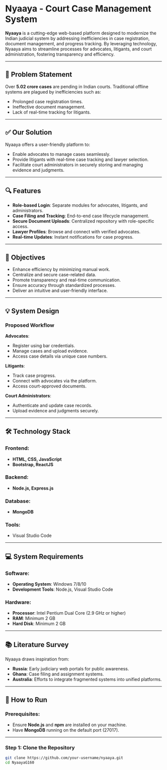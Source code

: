 # Nyaaya - Court Case Management System

**Nyaaya** is a cutting-edge web-based platform designed to modernize the Indian judicial system by addressing inefficiencies in case registration, document management, and progress tracking. By leveraging technology, Nyaaya aims to streamline processes for advocates, litigants, and court administration, fostering transparency and efficiency.

---

## 📜 Problem Statement

Over **5.02 crore cases** are pending in Indian courts. Traditional offline systems are plagued by inefficiencies such as:

- Prolonged case registration times.
- Ineffective document management.
- Lack of real-time tracking for litigants.

---

## ✅ Our Solution

Nyaaya offers a user-friendly platform to:

- Enable advocates to manage cases seamlessly.
- Provide litigants with real-time case tracking and lawyer selection.
- Facilitate court administrators in securely storing and managing evidence and judgments.

---

## 🔍 Features

- **Role-based Login**: Separate modules for advocates, litigants, and administrators.
- **Case Filing and Tracking**: End-to-end case lifecycle management.
- **Secure Document Uploads**: Centralized repository with role-specific access.
- **Lawyer Profiles**: Browse and connect with verified advocates.
- **Real-time Updates**: Instant notifications for case progress.

---

## 🎯 Objectives

- Enhance efficiency by minimizing manual work.
- Centralize and secure case-related data.
- Promote transparency and real-time communication.
- Ensure accuracy through standardized processes.
- Deliver an intuitive and user-friendly interface.

---

## 💡 System Design

### Proposed Workflow

**Advocates**:
- Register using bar credentials.
- Manage cases and upload evidence.
- Access case details via unique case numbers.

**Litigants**:
- Track case progress.
- Connect with advocates via the platform.
- Access court-approved documents.

**Court Administrators**:
- Authenticate and update case records.
- Upload evidence and judgments securely.

---

## 🛠️ Technology Stack

### Frontend:
- **HTML, CSS, JavaScript**
- **Bootstrap, ReactJS**

### Backend:
- **Node.js, Express.js**

### Database:
- **MongoDB**

### Tools:
- Visual Studio Code

---

## 💻 System Requirements

### Software:
- **Operating System**: Windows 7/8/10
- **Development Tools**: Node.js, Visual Studio Code

### Hardware:
- **Processor**: Intel Pentium Dual Core (2.9 GHz or higher)
- **RAM**: Minimum 2 GB
- **Hard Disk**: Minimum 2 GB

---

## 📚 Literature Survey

Nyaaya draws inspiration from:
- **Russia**: Early judiciary web portals for public awareness.
- **Ghana**: Case filing and assignment systems.
- **Australia**: Efforts to integrate fragmented systems into unified platforms.

---

## 🚀 How to Run

### Prerequisites:
- Ensure **Node.js** and **npm** are installed on your machine.
- Have **MongoDB** running on the default port (27017).

---

### Step 1: Clone the Repository
```bash
git clone https://github.com/your-username/nyaaya.git
cd NyaayaG160
